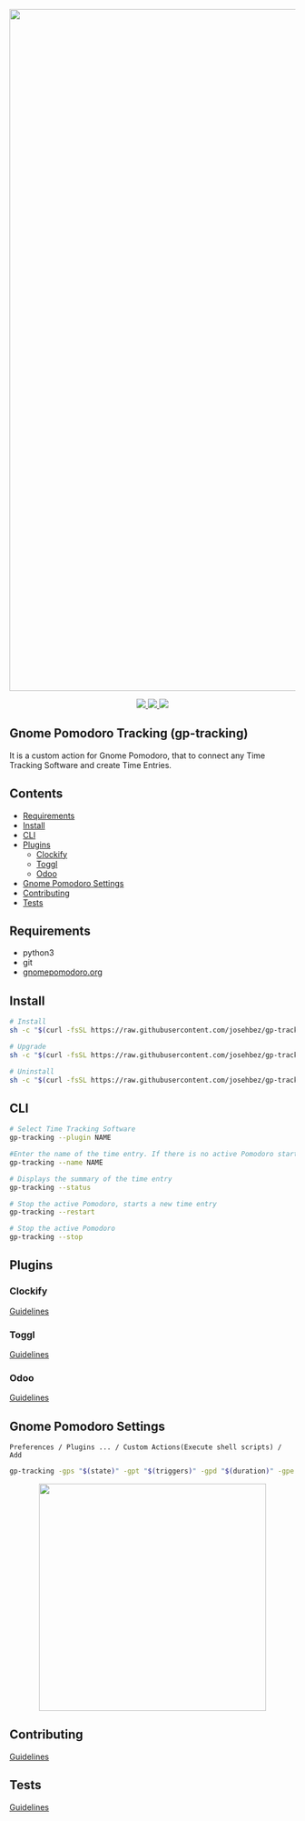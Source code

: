 <p align="center">
  <img src="assets/how-does-it-work.png" width="1200">
</p>

<p align="center">  
  <a href="https://github.com/josehbez/gp-tracking/actions?query=workflow%3APytest">
    <img src="https://github.com/josehbez/gp-tracking/workflows/Pytest/badge.svg">
  </a>
  <a href="LICENSE">  
    <img src="https://img.shields.io/github/license/josehbez/gp-tracking?style=flat-square" />
  </a>
   <a href="semv.toml">
    <img src="https://img.shields.io/badge/semv-3.0.0-green">
  </a>
  

</p>

## Gnome Pomodoro Tracking (gp-tracking)
It is a custom action for Gnome Pomodoro, that to connect any Time Tracking Software and create Time Entries.

## Contents

* [Requirements](#requirements)
* [Install](#install)
* [CLI](#cli)
* [Plugins](#plugins)
  * [Clockify](#clockify)
  * [Toggl](#toggl)
  * [Odoo](#odoo)
* [Gnome Pomodoro Settings](#gnome-pomodoro-settings)
* [Contributing](#contributing)
* [Tests](#tests)

## Requirements

* python3
* git 
* [gnomepomodoro.org](https://gnomepomodoro.org)

## Install

```bash
# Install 
sh -c "$(curl -fsSL https://raw.githubusercontent.com/josehbez/gp-tracking/master/startup.sh)" "" --install

# Upgrade
sh -c "$(curl -fsSL https://raw.githubusercontent.com/josehbez/gp-tracking/master/startup.sh)" "" --upgrade

# Uninstall
sh -c "$(curl -fsSL https://raw.githubusercontent.com/josehbez/gp-tracking/master/startup.sh)" "" --uninstall

```

## CLI

```bash
# Select Time Tracking Software
gp-tracking --plugin NAME  

#Enter the name of the time entry. If there is no active Pomodoro start a new one.
gp-tracking --name NAME

# Displays the summary of the time entry 
gp-tracking --status

# Stop the active Pomodoro, starts a new time entry
gp-tracking --restart

# Stop the active Pomodoro
gp-tracking --stop

```

## Plugins

### Clockify

[Guidelines](./assets/clockify/README.md)

### Toggl

[Guidelines](./assets/toggl/README.md)

### Odoo

[Guidelines](./assets/odoo/README.md)

## Gnome Pomodoro Settings

`Preferences / Plugins ... / Custom Actions(Execute shell scripts) / Add `

```bash
gp-tracking -gps "$(state)" -gpt "$(triggers)" -gpd "$(duration)" -gpe "$(elapsed)"
```

<p align="center">  
 <img src="assets/gnome-pomodoro-settings.gif" width="400"/>
</p>


## Contributing

[Guidelines](./CONTRIBUTING.md) 

## Tests 
[Guidelines](./tests/README.md)